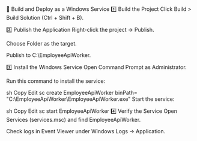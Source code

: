 📌 Build and Deploy as a Windows Service
1️⃣ Build the Project
Click Build > Build Solution (Ctrl + Shift + B).

2️⃣ Publish the Application
Right-click the project → Publish.

Choose Folder as the target.

Publish to C:\EmployeeApiWorker.

3️⃣ Install the Windows Service
Open Command Prompt as Administrator.

Run this command to install the service:

sh
Copy
Edit
sc create EmployeeApiWorker binPath= "C:\EmployeeApiWorker\EmployeeApiWorker.exe"
Start the service:

sh
Copy
Edit
sc start EmployeeApiWorker
4️⃣ Verify the Service
Open Services (services.msc) and find EmployeeApiWorker.

Check logs in Event Viewer under Windows Logs → Application.
